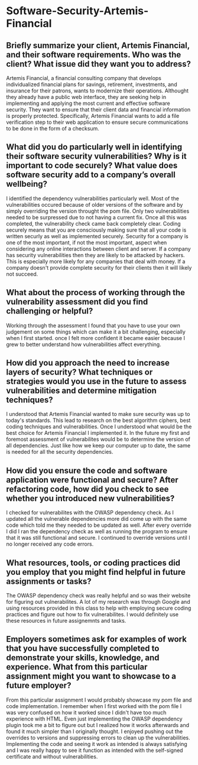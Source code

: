# Software-Security-Artemis-Financial

## Briefly summarize your client, Artemis Financial, and their software requirements. Who was the client? What issue did they want you to address?

Artemis Financial, a financial consulting company that develops individualized financial plans for savings, retirement, investments, and insurance for their patrons, wants to modernize their operations. Althought they already have a public web interface, they are seeking help in implementing and applying the most current and effective software security. They want to ensure that their client data and financial information is properly protected. Specifically, Artemis Financial wants to add a file verification step to their web application to ensure secure communications to be done in the form of a checksum. 

## What did you do particularly well in identifying their software security vulnerabilities? Why is it important to code securely? What value does software security add to a company’s overall wellbeing?

I identified the dependency vulnerabilities particularly well. Most of the vulnerabilities occured because of older versions of the software and by simply overriding the version throught the pom file. Only two vulnerabilities needed to be surpressed due to not having a current fix. Once all this was completed, the vulnerability check came back completely clear. Coding securely means that you are consciously making sure that all your code is written securly as well as implemented securely. Security for a company is one of the most important, if not the most important, aspect when considering any online interactions between client and server. If a company has security vulnerabilities then they are likely to be attacked by hackers. This is especially more likely for any companies that deal with money. If a company doesn't provide complete security for their clients then it will likely not succeed.

## What about the process of working through the vulnerability assessment did you find challenging or helpful?

Working through the assessment I found that you have to use your own judgement on some things which can make it a bit challenging, especially when I first started. once I felt more confident it became easier because I grew to better understand how vulnerabilities affect everything. 

## How did you approach the need to increase layers of security? What techniques or strategies would you use in the future to assess vulnerabilities and determine mitigation techniques?

I understood that Artemis Financial wanted to make sure security was up to today's standards. This lead to research on the best algorithm ciphers, best coding techniques and vulnerabilities. Once I understood what would be the best choice for Artemis Financial I implemented it. In the future my first and foremost assessment of vulnerabilites would be to determine the version of all dependencies. Just like how we keep our computer up to date, the same is needed for all the security dependencies. 

## How did you ensure the code and software application were functional and secure? After refactoring code, how did you check to see whether you introduced new vulnerabilities?

I checked for vulnerabilites with the OWASP dependency check. As I updated all the vulnerable dependencies more did come up with the same code which told me they needed to be updated as well. After every override I did I ran the dependency check as well as running the program to ensure that it was still functional and secure. I continued to override versions until I no longer received any code errors. 

## What resources, tools, or coding practices did you employ that you might find helpful in future assignments or tasks?

The OWASP dependency check was really helpful and so was their website for figuring out vulnerabilites. A lot of my research was through Google and using resources provided in this class to help with employing secure coding practices and figure out how to fix vulnerabilites. I would definitely use these resources in future assignemnts and tasks.

## Employers sometimes ask for examples of work that you have successfully completed to demonstrate your skills, knowledge, and experience. What from this particular assignment might you want to showcase to a future employer?

From this particular assignment I would probably showcase my pom file and code implementation. I remember when I first worked with the pom file I was very confused on how it worked since I didn't have too much experience with HTML. Even just implementing the OWASP dependency plugin took me a bit to figure out but I realized how it works afterwards and found it much simpler than I originally thought. I enjoyed pushing out the overrides to versions and suppressing errors to clean up the vulnerabilities. Implementing the code and seeing it work as intended is always satisfying and I was really happy to see it function as intended with the self-signed certificate and without vulnerabilities.  
